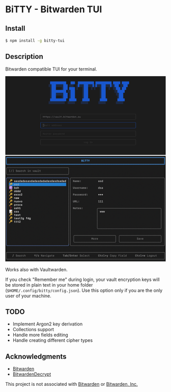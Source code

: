 # BiTTY - Bitwarden TUI

## Install

```bash
$ npm install -g bitty-tui
```

## Description

Bitwarden compatible TUI for your terminal.

![bw-dashboard](./media/screen1.png)
![bw-dashboard](./media/screen2.png)

Works also with Vaultwarden.

If you check "Remember me" during login, your vault encryption keys will be stored in plain text in your home folder (`$HOME/.config/bitty/config.json`). Use this option only if you are the only user of your machine.

## TODO

- Implement Argon2 key derivation
- Collections support
- Handle more fields editing
- Handle creating different cipher types

## Acknowledgments

- [Bitwarden](https://github.com/bitwarden)
- [BitwardenDecrypt](https://github.com/GurpreetKang/BitwardenDecrypt)

This project is not associated with [Bitwarden](https://github.com/bitwarden) or [Bitwarden, Inc.](https://bitwarden.com/)

